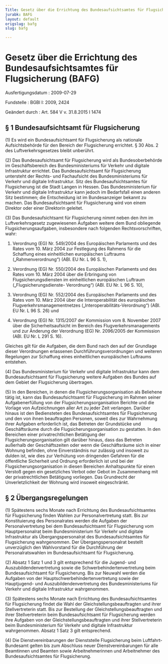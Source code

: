 ```yaml
---
Title: Gesetz über die Errichtung des Bundesaufsichtsamtes für Flugsicherung
jurabk: BAFG
layout: default
origslug: bafg
slug: bafg

---
```


# Gesetz über die Errichtung des Bundesaufsichtsamtes für Flugsicherung (BAFG)

Ausfertigungsdatum
:   2009-07-29

Fundstelle
:   BGBl I: 2009, 2424

Geändert durch
:   Art. 584 V v. 31.8.2015 I 1474


## § 1 Bundesaufsichtsamt für Flugsicherung

(1) Es wird ein Bundesaufsichtsamt für Flugsicherung als nationale
Aufsichtsbehörde für den Bereich der Flugsicherung errichtet. § 30
Abs. 2 des Luftverkehrsgesetzes bleibt unberührt.

(2) Das Bundesaufsichtsamt für Flugsicherung wird als
Bundesoberbehörde im Geschäftsbereich des Bundesministeriums für
Verkehr und digitale Infrastruktur errichtet. Das Bundesaufsichtsamt
für Flugsicherung untersteht der Rechts- und Fachaufsicht des
Bundesministeriums für Verkehr und digitale Infrastruktur. Sitz des
Bundesaufsichtsamtes für Flugsicherung ist die Stadt Langen in Hessen.
Das Bundesministerium für Verkehr und digitale Infrastruktur kann
jedoch im Bedarfsfall einen anderen Sitz bestimmen; die Entscheidung
ist im Bundesanzeiger bekannt zu machen. Das Bundesaufsichtsamt für
Flugsicherung wird von einem Direktor oder einer Direktorin geleitet.

(3) Das Bundesaufsichtsamt für Flugsicherung nimmt neben den ihm im
Luftverkehrsgesetz zugewiesenen Aufgaben weitere dem Bund obliegende
Flugsicherungsaufgaben, insbesondere nach folgenden
Rechtsvorschriften, wahr:

1.  Verordnung (EG) Nr. 549/2004 des Europäischen Parlaments und des Rates
    vom 10. März 2004 zur Festlegung des Rahmens für die Schaffung eines
    einheitlichen europäischen Luftraums („Rahmenverordnung“) (ABl. EU Nr.
    L 96 S. 1),


2.  Verordnung (EG) Nr. 550/2004 des Europäischen Parlaments und des Rates
    vom 10. März 2004 über die Erbringung von Flugsicherungsdiensten im
    einheitlichen europäischen Luftraum („Flugsicherungsdienste-
    Verordnung“) (ABl. EU Nr. L 96 S. 10),


3.  Verordnung (EG) Nr. 552/2004 des Europäischen Parlaments und des Rates
    vom 10. März 2004 über die Interoperabilität des europäischen
    Flugverkehrsmanagementnetzes („Interoperabilitäts-Verordnung“) (ABl.
    EU Nr. L 96 S. 26) und


4.  Verordnung (EG) Nr. 1315/2007 der Kommission vom 8. November 2007 über
    die Sicherheitsaufsicht im Bereich des Flugverkehrsmanagements und zur
    Änderung der Verordnung (EG) Nr. 2096/2005 der Kommission (ABl. EU Nr.
    L 291 S. 16).



Gleiches gilt für die Aufgaben, die dem Bund nach den auf der
Grundlage dieser Verordnungen erlassenen Durchführungsverordnungen und
weiteren Regelungen zur Schaffung eines einheitlichen europäischen
Luftraums entstehen.

(4) Das Bundesministerium für Verkehr und digitale Infrastruktur kann
dem Bundesaufsichtsamt für Flugsicherung weitere Aufgaben des Bundes
auf dem Gebiet der Flugsicherung übertragen.

(5) In den Bereichen, in denen die Flugsicherungsorganisation als
Beliehene tätig ist, kann das Bundesaufsichtsamt für Flugsicherung im
Rahmen seiner Aufgabenerfüllung von der Flugsicherungsorganisation
Berichte und die Vorlage von Aufzeichnungen aller Art zu jeder Zeit
verlangen. Darüber hinaus ist den Bediensteten des
Bundesaufsichtsamtes für Flugsicherung und den von ihnen beauftragten
Personen, soweit dies zur Wahrnehmung ihrer Aufgaben erforderlich ist,
das Betreten der Grundstücke und Geschäftsräume durch die
Flugsicherungsorganisation zu gestatten. In den Bereichen einer
privatrechtlichen Betätigung der Flugsicherungsorganisation gilt
darüber hinaus, dass das Betreten außerhalb der Geschäftszeiten oder
wenn die Geschäftsräume sich in einer Wohnung befinden, ohne
Einverständnis nur zulässig und insoweit zu dulden ist, wie dies zur
Verhütung von dringenden Gefahren für die öffentliche Sicherheit und
Ordnung erforderlich ist und bei der Flugsicherungsorganisation in
diesen Bereichen Anhaltspunkte für einen Verstoß gegen ein
gesetzliches Verbot oder Gebot im Zusammenhang mit der
privatrechtlichen Betätigung vorliegen. Das Grundrecht der
Unverletzlichkeit der Wohnung wird insoweit eingeschränkt.


## § 2 Übergangsregelungen

(1) Spätestens sechs Monate nach Errichtung des Bundesaufsichtsamtes
für Flugsicherung finden Wahlen zur Personalvertretung statt. Bis zur
Konstituierung des Personalrates werden die Aufgaben der
Personalvertretung bei dem Bundesaufsichtsamt für Flugsicherung vom
Hauptpersonalrat beim Bundesministerium für Verkehr und digitale
Infrastruktur als Übergangspersonalrat des Bundesaufsichtsamtes für
Flugsicherung wahrgenommen. Der Übergangspersonalrat bestellt
unverzüglich den Wahlvorstand für die Durchführung der
Personalratswahlen im Bundesaufsichtsamt für Flugsicherung.

(2) Absatz 1 Satz 1 und 3 gilt entsprechend für die Jugend- und
Auszubildendenvertretung sowie die Schwerbehindertenvertretung beim
Bundesaufsichtsamt für Flugsicherung. Bis zur Neuwahl werden die
Aufgaben von der Hauptschwerbehindertenvertretung sowie der
Hauptjugend- und Auszubildendenvertretung des Bundesministeriums für
Verkehr und digitale Infrastruktur wahrgenommen.

(3) Spätestens sechs Monate nach Errichtung des Bundesaufsichtsamtes
für Flugsicherung findet die Wahl der Gleichstellungsbeauftragten und
ihrer Stellvertreterin statt. Bis zur Bestellung der
Gleichstellungsbeauftragten und ihrer Stellvertreterin beim
Bundesaufsichtsamt für Flugsicherung werden ihre Aufgaben von der
Gleichstellungsbeauftragten und ihrer Stellvertreterin beim
Bundesministerium für Verkehr und digitale Infrastruktur wahrgenommen.
Absatz 1 Satz 3 gilt entsprechend.

(4) Die Dienstvereinbarungen der Dienststelle Flugsicherung beim
Luftfahrt-Bundesamt gelten bis zum Abschluss neuer
Dienstvereinbarungen für alle Beamtinnen und Beamten sowie
Arbeitnehmerinnen und Arbeitnehmer des Bundesaufsichtsamtes für
Flugsicherung.

